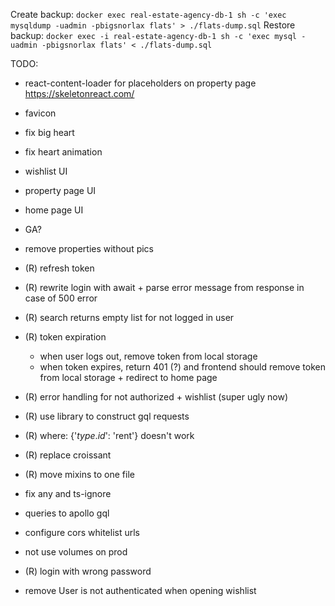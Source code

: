 Create backup: `docker exec real-estate-agency-db-1 sh -c 'exec mysqldump -uadmin -pbigsnorlax flats' > ./flats-dump.sql`
Restore backup: `docker exec -i real-estate-agency-db-1 sh -c 'exec mysql -uadmin -pbigsnorlax flats' < ./flats-dump.sql`

TODO:
- react-content-loader for placeholders on property page https://skeletonreact.com/
- favicon
- fix big heart
- fix heart animation
- wishlist UI
- property page UI
- home page UI
- GA?
- remove properties without pics

- (R) refresh token
- (R) rewrite login with await + parse error message from response in case of 500 error
- (R) search returns empty list for not logged in user
- (R) token expiration
  - when user logs out, remove token from local storage
  - when token expires, return 401 (?) and frontend should remove token from local storage + redirect to home page
- (R) error handling for not authorized + wishlist (super ugly now)
- (R) use library to construct gql requests
- (R) where: {'$type.id$': 'rent'} doesn't work
- (R) replace croissant
- (R) move mixins to one file
- fix any and ts-ignore
- queries to apollo gql
- configure cors whitelist urls
- not use volumes on prod
- (R) login with wrong password
- remove User is not authenticated when opening wishlist